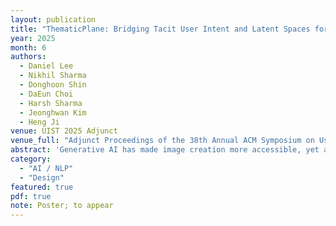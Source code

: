 ```yaml
---
layout: publication
title: "ThematicPlane: Bridging Tacit User Intent and Latent Spaces for Image Generation"
year: 2025
month: 6
authors:
  - Daniel Lee
  - Nikhil Sharma
  - Donghoon Shin
  - DaEun Choi
  - Harsh Sharma
  - Jeonghwan Kim
  - Heng Ji
venue: UIST 2025 Adjunct
venue_full: "Adjunct Proceedings of the 38th Annual ACM Symposium on User Interface Software and Technology"
abstract: 'Generative AI has made image creation more accessible, yet aligning outputs with nuanced creative intent remains challenging, particularly for non-experts. Existing tools often require users to externalize ideas through prompts or references, limiting fluid exploration. We introduce ThematicPlane, a system that enables users to navigate and manipulate high-level semantic concepts (e.g., mood, style, or narrative tone) within an interactive thematic design plane. This interface bridges the gap between tacit creative intent and system control. In our exploratory study (N=6), participants engaged in divergent and convergent creative modes, often embracing unexpected results as inspiration or iteration cues. While they grounded their exploration in familiar themes, differing expectations of how themes mapped to outputs revealed a need for more explainable controls. Overall, ThematicPlane fosters expressive, iterative workflows and highlights new directions for intuitive, semantics-driven interaction in generative design tools.'
category:
  - "AI / NLP"
  - "Design"
featured: true
pdf: true
note: Poster; to appear
---
```

